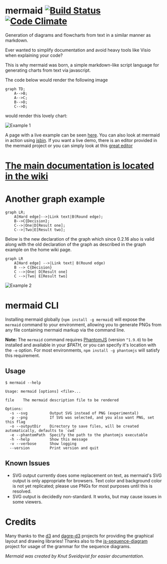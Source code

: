 mermaid [![Build Status](https://travis-ci.org/knsv/mermaid.svg?branch=master)](https://travis-ci.org/knsv/mermaid) [![Code Climate](https://codeclimate.com/github/knsv/mermaid/badges/gpa.svg)](https://codeclimate.com/github/knsv/mermaid)
=======

Generation of diagrams and flowcharts from text in a similar manner as markdown.

Ever wanted to simplify documentation and avoid heavy tools like Visio when explaining your code?

This is why mermaid was born, a simple markdown-like script language for generating charts from text via javascript.

The code below would render the following image

```
graph TD;
    A-->B;
    A-->C;
    B-->D;
    C-->D;
```

would render this lovely chart:

![Example 1](http://www.sveido.com/mermaid/img/ex1.png)

A page with a live example can be seen [here](http://www.sveido.com/mermaid/demo/html/web.html). You can also look at mermaid in action using [jsbin](http://jsbin.com/faxunexeku/1/edit?html,output). If you want a live demo, there is an editor provided in the mermaid project or you can simply look at this [great editor](http://danielmschmidt.github.io/mermaid-demo/)


# [The main documentation is located in the wiki](https://github.com/knsv/mermaid/wiki)



# Another graph example

```
graph LR;
    A[Hard edge]-->|Link text|B(Round edge);
    B-->C{Decision};
    C-->|One|D[Result one];
    C-->|Two|E[Result two];
```

Below is the new declaration of the graph which since 0.2.16  also is valid along with the old declaration of the graph as described in the graph example on the home wiki page.

```
graph LR
    A[Hard edge] -->|Link text| B(Round edge)
    B --> C{Decision}
    C -->|One| D[Result one]
    C -->|Two| E[Result two]
```


![Example 2](http://www.sveido.com/mermaid/img/ex2.png)


# mermaid CLI

Installing mermaid globally (`npm install -g mermaid`) will expose the `mermaid` command to your environment, allowing you to generate PNGs from any file containing mermaid markup via the command line.

**Note:** The `mermaid` command requires [PhantomJS](http://phantomjs.org/) (version `^1.9.0`) to be installed and available in your *$PATH*, or you can specify it's location with the `-e` option. For most environments, `npm install -g phantomjs` will satisfy this requirement.

## Usage

```
$ mermaid --help

Usage: mermaid [options] <file>...

file    The mermaid description file to be rendered

Options:
  -s --svg          Output SVG instead of PNG (experimental)
  -p --png          If SVG was selected, and you also want PNG, set this flag
  -o --outputDir    Directory to save files, will be created automatically, defaults to `cwd`
  -e --phantomPath  Specify the path to the phantomjs executable
  -h --help         Show this message
  -v --verbose      Show logging
  --version         Print version and quit
```

## Known Issues

- SVG output currently does some replacement on text, as mermaid's SVG output is only appropriate for browsers. Text color and background color is not yet replicated; please use PNGs for most purposes until this is resolved.
- SVG output is decidedly non-standard. It works, but may cause issues in some viewers.


# Credits
Many thanks to the [d3](http://d3js.org/) and [dagre-d3](https://github.com/cpettitt/dagre-d3) projects for providing the graphical layout and drawing libraries! Thanks also to the [js-sequence-diagram](http://bramp.github.io/js-sequence-diagrams) project for usage of the grammar for the sequence diagrams.

*Mermaid was created by Knut Sveidqvist for easier documentation.*

